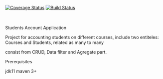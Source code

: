 [![Coverage Status](https://coveralls.io/repos/github/brest-java-course-summer-2019/alex.kozel/badge.svg?branch=master)](https://coveralls.io/github/brest-java-course-summer-2019/alex.kozel?branch=master)
[![Build Status](https://travis-ci.org/brest-java-course-summer-2019/alex.kozel.svg?branch=master)](https://travis-ci.org/brest-java-course-summer-2019/alex.kozel)

<br></br>
Students Account Application

Project for accounting students on different courses, include two entiteles: Courses and Students, related as many to many

consist from CRUD, Data filter and Agregate part.

Prerequisites

jdk11
maven 3+
